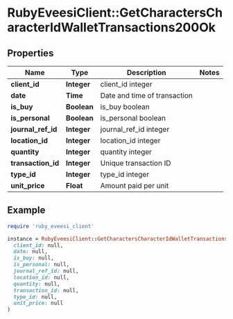# RubyEveesiClient::GetCharactersCharacterIdWalletTransactions200Ok

## Properties

| Name | Type | Description | Notes |
| ---- | ---- | ----------- | ----- |
| **client_id** | **Integer** | client_id integer |  |
| **date** | **Time** | Date and time of transaction |  |
| **is_buy** | **Boolean** | is_buy boolean |  |
| **is_personal** | **Boolean** | is_personal boolean |  |
| **journal_ref_id** | **Integer** | journal_ref_id integer |  |
| **location_id** | **Integer** | location_id integer |  |
| **quantity** | **Integer** | quantity integer |  |
| **transaction_id** | **Integer** | Unique transaction ID |  |
| **type_id** | **Integer** | type_id integer |  |
| **unit_price** | **Float** | Amount paid per unit |  |

## Example

```ruby
require 'ruby_eveesi_client'

instance = RubyEveesiClient::GetCharactersCharacterIdWalletTransactions200Ok.new(
  client_id: null,
  date: null,
  is_buy: null,
  is_personal: null,
  journal_ref_id: null,
  location_id: null,
  quantity: null,
  transaction_id: null,
  type_id: null,
  unit_price: null
)
```

